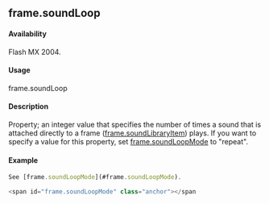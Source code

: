 ## frame.soundLoop

#### Availability

Flash MX 2004.

#### Usage

frame.soundLoop

#### Description

Property; an integer value that specifies the number of times a sound that is attached directly to a frame ([frame.soundLibraryItem](#_bookmark630)) plays. If you want to specify a value for this property, set [frame.soundLoopMode](#frame.soundLoopMode) to "repeat".

#### Example

```javascript
See [frame.soundLoopMode](#frame.soundLoopMode).

<span id="frame.soundLoopMode" class="anchor"></span
```